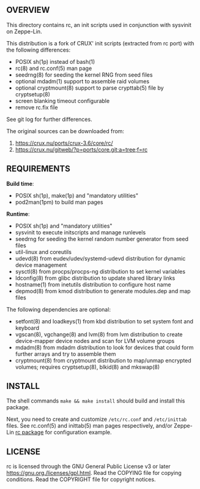 OVERVIEW
--------
This directory contains rc, an init scripts used in conjunction with
sysvinit on Zeppe-Lin.

This distribution is a fork of CRUX' init scripts (extracted from rc
port) with the following differences:
- POSIX sh(1p) instead of bash(1)
- rc(8) and rc.conf(5) man page
- seedrng(8) for seeding the kernel RNG from seed files
- optional mdadm(1) support to assemble raid volumes
- optional cryptmount(8) support to parse crypttab(5) file by cryptsetup(8)
- screen blanking timeout configurable
- remove rc.fix file

See git log for further differences.

The original sources can be downloaded from:
1. https://crux.nu/ports/crux-3.6/core/rc/
2. https://crux.nu/gitweb/?p=ports/core.git;a=tree;f=rc


REQUIREMENTS
------------
**Build time**:
- POSIX sh(1p), make(1p) and "mandatory utilities"
- pod2man(1pm) to build man pages

**Runtime**:
- POSIX sh(1p) and "mandatory utilities"
- sysvinit to execute initscripts and manage runlevels
- seedrng for seeding the kernel random number generator from seed files
- util-linux and coreutils
- udevd(8) from eudev/udev/systemd-udevd distribution for dynamic
  device management
- sysctl(8) from procps/procps-ng distribution to set kernel variables
- ldconfig(8) from glibc distribution to update shared library links
- hostname(1) from inetutils distribution to configure host name
- depmod(8) from kmod distribution to generate modules.dep and map
  files

The following dependencies are optional:

- setfont(8) and loadkeys(1) from kbd distribution to set system font
  and keyboard
- vgscan(8), vgchange(8) and lvm(8) from lvm distribution to create
  device-mapper device nodes and scan for LVM volume groups
- mdadm(8) from mdadm distribution to look for devices that could form
  further arrays and try to assemble them
- cryptmount(8) from cryptmount distribution to map/unmap encrypted
  volumes; requires cryptsetup(8), blkid(8) and mkswap(8)


INSTALL
-------
The shell commands `make && make install` should build and install
this package.

Next, you need to create and customize `/etc/rc.conf` and
`/etc/inittab` files.  See rc.conf(5) and inittab(5) man pages
respectively, and/or Zeppe-Lin [rc package][1] for configuration
example.

[1]: https://github.com/zeppe-lin/pkgsrc-core/tree/master/rc


LICENSE
-------
rc is licensed through the GNU General Public License v3 or later
<https://gnu.org./licenses/gpl.html>.
Read the COPYING file for copying conditions.
Read the COPYRIGHT file for copyright notices.
